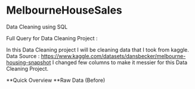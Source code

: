 # MelbourneHouseSales
Data Cleaning using SQL

Full Query for Data Cleaning Project : 

In this Data Cleaning project I will be cleaning data that I took from kaggle. 
Data Source : https://www.kaggle.com/datasets/dansbecker/melbourne-housing-snapshot
I changed few columns to make it messier for this Data Cleaning Project.


**Quick Overview
**Raw Data (Before)


